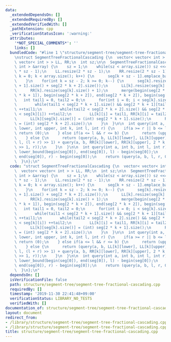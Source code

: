 ```yaml
---
data:
  _extendedDependsOn: []
  _extendedRequiredBy: []
  _extendedVerifiedWith: []
  _pathExtension: cpp
  _verificationStatusIcon: ':warning:'
  attributes:
    '*NOT_SPECIAL_COMMENTS*': ''
    links: []
  bundledCode: "#line 1 \"structure/segment-tree/segment-tree-fractional-cascading.cpp\"\
    \nstruct SegmentTreeFractionalCascading {\n  vector< vector< int > > seg;\n  vector<\
    \ vector< int > > LL, RR;\n  int sz;\n\n  SegmentTreeFractionalCascading(vector<\
    \ int > &array) {\n    sz = 1;\n    while(sz < array.size()) sz <<= 1;\n    seg.resize(2\
    \ * sz - 1);\n    LL.resize(2 * sz - 1);\n    RR.resize(2 * sz - 1);\n    for(int\
    \ k = 0; k < array.size(); k++) {\n      seg[k + sz - 1].emplace_back(array[k]);\n\
    \    }\n    for(int k = sz - 2; k >= 0; k--) {\n      seg[k].resize(seg[2 * k\
    \ + 1].size() + seg[2 * k + 2].size());\n      LL[k].resize(seg[k].size() + 1);\n\
    \      RR[k].resize(seg[k].size() + 1);\n      merge(begin(seg[2 * k + 1]), end(seg[2\
    \ * k + 1]), begin(seg[2 * k + 2]), end(seg[2 * k + 2]), begin(seg[k]));\n   \
    \   int tail1 = 0, tail2 = 0;\n      for(int i = 0; i < seg[k].size(); i++) {\n\
    \        while(tail1 < seg[2 * k + 1].size() && seg[2 * k + 1][tail1] < seg[k][i])\
    \ ++tail1;\n        while(tail2 < seg[2 * k + 2].size() && seg[2 * k + 2][tail2]\
    \ < seg[k][i]) ++tail2;\n        LL[k][i] = tail1, RR[k][i] = tail2;\n      }\n\
    \      LL[k][seg[k].size()] = (int) seg[2 * k + 1].size();\n      RR[k][seg[k].size()]\
    \ = (int) seg[2 * k + 2].size();\n    }\n  }\n\n  int query(int a, int b, int\
    \ lower, int upper, int k, int l, int r) {\n    if(a >= r || b <= l) {\n     \
    \ return (0);\n    } else if(a <= l && r <= b) {\n      return (upper - lower);\n\
    \    } else {\n      return (query(a, b, LL[k][lower], LL[k][upper], 2 * k + 1,\
    \ l, (l + r) >> 1) + query(a, b, RR[k][lower], RR[k][upper], 2 * k + 2, (l + r)\
    \ >> 1, r));\n    }\n  }\n\n  int query(int a, int b, int l, int r) {\n    l =\
    \ lower_bound(begin(seg[0]), end(seg[0]), l) - begin(seg[0]);\n    r = lower_bound(begin(seg[0]),\
    \ end(seg[0]), r) - begin(seg[0]);\n    return (query(a, b, l, r, 0, 0, sz));\n\
    \  }\n};\n"
  code: "struct SegmentTreeFractionalCascading {\n  vector< vector< int > > seg;\n\
    \  vector< vector< int > > LL, RR;\n  int sz;\n\n  SegmentTreeFractionalCascading(vector<\
    \ int > &array) {\n    sz = 1;\n    while(sz < array.size()) sz <<= 1;\n    seg.resize(2\
    \ * sz - 1);\n    LL.resize(2 * sz - 1);\n    RR.resize(2 * sz - 1);\n    for(int\
    \ k = 0; k < array.size(); k++) {\n      seg[k + sz - 1].emplace_back(array[k]);\n\
    \    }\n    for(int k = sz - 2; k >= 0; k--) {\n      seg[k].resize(seg[2 * k\
    \ + 1].size() + seg[2 * k + 2].size());\n      LL[k].resize(seg[k].size() + 1);\n\
    \      RR[k].resize(seg[k].size() + 1);\n      merge(begin(seg[2 * k + 1]), end(seg[2\
    \ * k + 1]), begin(seg[2 * k + 2]), end(seg[2 * k + 2]), begin(seg[k]));\n   \
    \   int tail1 = 0, tail2 = 0;\n      for(int i = 0; i < seg[k].size(); i++) {\n\
    \        while(tail1 < seg[2 * k + 1].size() && seg[2 * k + 1][tail1] < seg[k][i])\
    \ ++tail1;\n        while(tail2 < seg[2 * k + 2].size() && seg[2 * k + 2][tail2]\
    \ < seg[k][i]) ++tail2;\n        LL[k][i] = tail1, RR[k][i] = tail2;\n      }\n\
    \      LL[k][seg[k].size()] = (int) seg[2 * k + 1].size();\n      RR[k][seg[k].size()]\
    \ = (int) seg[2 * k + 2].size();\n    }\n  }\n\n  int query(int a, int b, int\
    \ lower, int upper, int k, int l, int r) {\n    if(a >= r || b <= l) {\n     \
    \ return (0);\n    } else if(a <= l && r <= b) {\n      return (upper - lower);\n\
    \    } else {\n      return (query(a, b, LL[k][lower], LL[k][upper], 2 * k + 1,\
    \ l, (l + r) >> 1) + query(a, b, RR[k][lower], RR[k][upper], 2 * k + 2, (l + r)\
    \ >> 1, r));\n    }\n  }\n\n  int query(int a, int b, int l, int r) {\n    l =\
    \ lower_bound(begin(seg[0]), end(seg[0]), l) - begin(seg[0]);\n    r = lower_bound(begin(seg[0]),\
    \ end(seg[0]), r) - begin(seg[0]);\n    return (query(a, b, l, r, 0, 0, sz));\n\
    \  }\n};\n"
  dependsOn: []
  isVerificationFile: false
  path: structure/segment-tree/segment-tree-fractional-cascading.cpp
  requiredBy: []
  timestamp: '2019-11-30 22:41:48+09:00'
  verificationStatus: LIBRARY_NO_TESTS
  verifiedWith: []
documentation_of: structure/segment-tree/segment-tree-fractional-cascading.cpp
layout: document
redirect_from:
- /library/structure/segment-tree/segment-tree-fractional-cascading.cpp
- /library/structure/segment-tree/segment-tree-fractional-cascading.cpp.html
title: structure/segment-tree/segment-tree-fractional-cascading.cpp
---
```

